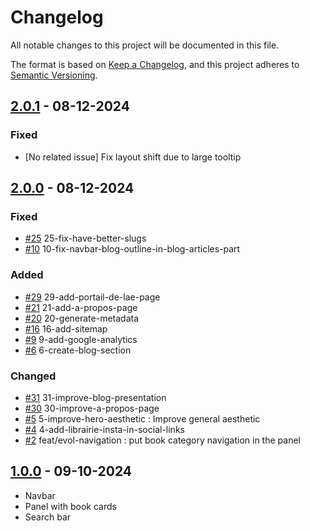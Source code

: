 # Changelog

All notable changes to this project will be documented in this file.

The format is based on [Keep a Changelog](https://keepachangelog.com/en/1.1.0/),
and this project adheres to [Semantic Versioning](https://semver.org/spec/v2.0.0.html).

## [2.0.1] - 08-12-2024

### Fixed

- [No related issue] Fix layout shift due to large tooltip 

## [2.0.0] - 08-12-2024

### Fixed

- [#25] 25-fix-have-better-slugs
- [#10] 10-fix-navbar-blog-outline-in-blog-articles-part

### Added 

- [#29] 29-add-portail-de-lae-page
- [#21] 21-add-a-propos-page
- [#20] 20-generate-metadata
- [#16] 16-add-sitemap
- [#9] 9-add-google-analytics
- [#6] 6-create-blog-section 

### Changed 

- [#31] 31-improve-blog-presentation
- [#30] 30-improve-a-propos-page
- [#5] 5-improve-hero-aesthetic : Improve general aesthetic
- [#4] 4-add-librairie-insta-in-social-links 
- [#2] feat/evol-navigation : put book category navigation in the panel

## [1.0.0] - 09-10-2024

- Navbar
- Panel with book cards
- Search bar


<!-- ISSUES -->
[#2]: https://github.com/willfynch/lalibrairiedesautoedites/issues/2
[#4]: https://github.com/willfynch/lalibrairiedesautoedites/issues/4
[#5]: https://github.com/willfynch/lalibrairiedesautoedites/issues/5
[#6]: https://github.com/willfynch/lalibrairiedesautoedites/issues/6
[#9]: https://github.com/willfynch/lalibrairiedesautoedites/issues/9
[#10]: https://github.com/willfynch/lalibrairiedesautoedites/issues/10
[#16]: https://github.com/willfynch/lalibrairiedesautoedites/issues/16
[#20]: https://github.com/willfynch/lalibrairiedesautoedites/issues/20
[#21]: https://github.com/willfynch/lalibrairiedesautoedites/issues/21
[#25]: https://github.com/willfynch/lalibrairiedesautoedites/issues/25
[#29]: https://github.com/willfynch/lalibrairiedesautoedites/issues/29
[#30]: https://github.com/willfynch/lalibrairiedesautoedites/issues/30
[#31]: https://github.com/willfynch/lalibrairiedesautoedites/issues/31


<!-- TAGS -->
[1.0.0]: https://github.com/willfynch/lalibrairiedesautoedites/releases/tag/v1.0.0
[2.0.0]: https://github.com/willfynch/lalibrairiedesautoedites/releases/tag/v2.0.0
[2.0.1]: https://github.com/willfynch/lalibrairiedesautoedites/releases/tag/v2.0.1
